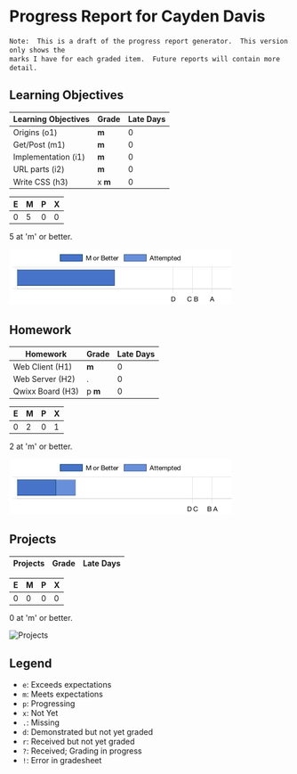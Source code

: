 # Progress Report for Cayden Davis
    Note:  This is a draft of the progress report generator.  This version only shows the
    marks I have for each graded item.  Future reports will contain more detail.
## Learning Objectives
|Learning Objectives|Grade|Late Days|
|------|-------|-------|
|Origins (o1)|**m**|0|
|Get/Post (m1)|**m**|0|
|Implementation (i1)|**m**|0|
|URL parts (i2)|**m**|0|
|Write CSS (h3)|x **m**|0|

|E|M|P|X|
|------|-------|-------|-------|
|0|5|0|0|

5 at 'm' or better.

![Learning Objectives](LearningObjectives.png)
## Homework
|Homework|Grade|Late Days|
|------|-------|-------|
|Web Client (H1)|**m**|0|
|Web Server (H2)|.|0|
|Qwixx Board (H3)|p **m**|0|

|E|M|P|X|
|------|-------|-------|-------|
|0|2|0|1|

2 at 'm' or better.

![Homework](Homework.png)
## Projects
|Projects|Grade|Late Days|
|------|-------|-------|

|E|M|P|X|
|------|-------|-------|-------|
|0|0|0|0|

0 at 'm' or better.

![Projects](Projects.png)

## Legend 
* `e`: Exceeds expectations
* `m`: Meets expectations
* `p`: Progressing
* `x`: Not Yet
* `.`: Missing
* `d`: Demonstrated but not yet graded
* `r`: Received but not yet graded
* `?`: Received; Grading in progress
* `!`: Error in gradesheet
